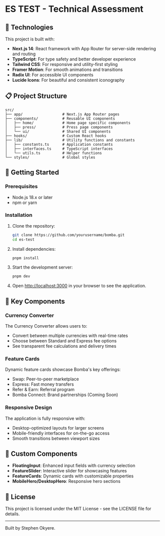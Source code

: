 # ES TEST - Technical Assessment

## 🚀 Technologies

This project is built with:

- **Next.js 14**: React framework with App Router for server-side rendering and routing
- **TypeScript**: For type safety and better developer experience
- **Tailwind CSS**: For responsive and utility-first styling
- **Framer Motion**: For smooth animations and transitions
- **Radix UI**: For accessible UI components
- **Lucide Icons**: For beautiful and consistent iconography

## 📋 Project Structure

```
src/
├── app/                  # Next.js App Router pages
├── components/           # Reusable UI components
│   ├── home/             # Home page specific components
│   ├── press/            # Press page components
│   └── ui/               # Shared UI components
├── hooks/                # Custom React hooks
├── lib/                  # Utility functions and constants
│   ├── constants.ts      # Application constants
│   ├── interfaces.ts     # TypeScript interfaces
│   └── utils.ts          # Helper functions
└── styles/               # Global styles
```

## 🔧 Getting Started

### Prerequisites

- Node.js 18.x or later
- npm or yarn

### Installation

1. Clone the repository:

   ```bash
   git clone https://github.com/yourusername/bomba.git
   cd es-test
   ```

2. Install dependencies:

   ```bash
   pnpm install
   ```

3. Start the development server:

   ```bash
   pnpm dev

   ```

4. Open [http://localhost:3000](http://localhost:3000) in your browser to see the application.

## 📱 Key Components

### Currency Converter

The Currency Converter allows users to:

- Convert between multiple currencies with real-time rates
- Choose between Standard and Express fee options
- See transparent fee calculations and delivery times

### Feature Cards

Dynamic feature cards showcase Bomba's key offerings:

- Swap: Peer-to-peer marketplace
- Express: Fast money transfers
- Refer & Earn: Referral program
- Bomba Connect: Brand partnerships (Coming Soon)

### Responsive Design

The application is fully responsive with:

- Desktop-optimized layouts for larger screens
- Mobile-friendly interfaces for on-the-go access
- Smooth transitions between viewport sizes

## 🧩 Custom Components

- **FloatingInput**: Enhanced input fields with currency selection
- **FeatureSlider**: Interactive slider for showcasing features
- **FeatureCards**: Dynamic cards with customizable properties
- **MobileHero/DesktopHero**: Responsive hero sections

## 📄 License

This project is licensed under the MIT License - see the LICENSE file for details.

---

Built by Stephen Okyere.
